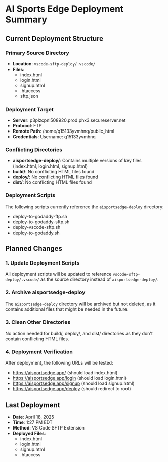 # AI Sports Edge Deployment Summary

## Current Deployment Structure

### Primary Source Directory
- **Location**: `vscode-sftp-deploy/.vscode/`
- **Files**:
  - index.html
  - login.html
  - signup.html
  - .htaccess
  - sftp.json

### Deployment Target
- **Server**: p3plzcpnl508920.prod.phx3.secureserver.net
- **Protocol**: FTP
- **Remote Path**: /home/q15133yvmhnq/public_html
- **Credentials**: Username: q15133yvmhnq

### Conflicting Directories
- **aisportsedge-deploy/**: Contains multiple versions of key files (index.html, login.html, signup.html)
- **build/**: No conflicting HTML files found
- **deploy/**: No conflicting HTML files found
- **dist/**: No conflicting HTML files found

### Deployment Scripts
The following scripts currently reference the `aisportsedge-deploy` directory:
- deploy-to-godaddy-ftp.sh
- deploy-to-godaddy-sftp.sh
- deploy-vscode-sftp.sh
- deploy-to-godaddy.sh

## Planned Changes

### 1. Update Deployment Scripts
All deployment scripts will be updated to reference `vscode-sftp-deploy/.vscode/` as the source directory instead of `aisportsedge-deploy/`.

### 2. Archive aisportsedge-deploy
The `aisportsedge-deploy` directory will be archived but not deleted, as it contains additional files that might be needed in the future.

### 3. Clean Other Directories
No action needed for build/, deploy/, and dist/ directories as they don't contain conflicting HTML files.

### 4. Deployment Verification
After deployment, the following URLs will be tested:
- https://aisportsedge.app/ (should load index.html)
- https://aisportsedge.app/login (should load login.html)
- https://aisportsedge.app/signup (should load signup.html)
- https://aisportsedge.app/deploy (should redirect to root)

## Last Deployment
- **Date**: April 18, 2025
- **Time**: 1:27 PM EDT
- **Method**: VS Code SFTP Extension
- **Deployed Files**:
  - index.html
  - login.html
  - signup.html
  - .htaccess